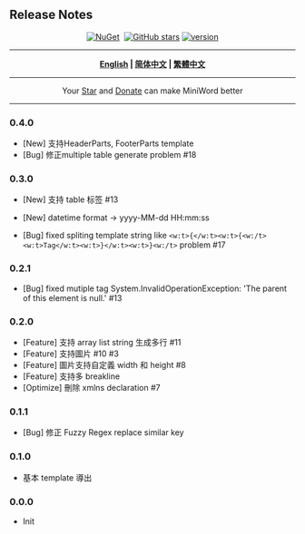 ## Release  Notes

<div align="center">
<p><a href="https://www.nuget.org/packages/MiniWord"><img src="https://img.shields.io/nuget/v/MiniWord.svg" alt="NuGet"></a>  <a href="https://www.nuget.org/packages/MiniWord"><img src="https://img.shields.io/nuget/dt/MiniWord.svg" alt=""></a>  
<a href="https://github.com/mini-software/MiniWord" rel="nofollow"><img src="https://img.shields.io/github/stars/mini-software/MiniWord?logo=github" alt="GitHub stars"></a> 
<a href="https://www.nuget.org/packages/MiniWord"><img src="https://img.shields.io/badge/.NET-%3E%3D%204.5-red.svg" alt="version"></a>
</p>
</div>


---

<div align="center">
<p><strong><a href="README.md">English</a> | <a href="README.zh-CN.md">简体中文</a> | <a href="README.zh-Hant.md">繁體中文</a></strong></p>
</div>

---

<div align="center">
 Your <a href="https://github.com/mini-software/MiniWord">Star</a> and <a href="https://miniexcel.github.io">Donate</a> can make MiniWord better 
</div>

---





### 0.4.0

- [New] 支持HeaderParts, FooterParts template
- [Bug] 修正multiple table generate problem #18

### 0.3.0

- [New] 支持 table 标签  #13

- [New] datetime format -> yyyy-MM-dd HH:mm:ss
- [Bug] fixed spliting template string like `<w:t>{</w:t><w:t>{<w:/t><w:t>Tag</w:t><w:t>}</w:t><w:t>}<w:/t>` problem #17

### 0.2.1

- [Bug] fixed mutiple tag System.InvalidOperationException: 'The parent of this element is null.' #13

### 0.2.0
- [Feature] 支持 array list string 生成多行 #11
- [Feature] 支持圖片 #10 #3
- [Feature] 圖片支持自定義 width 和 height #8
- [Feature] 支持多 breakline
- [Optimize] 刪除 xmlns declaration #7

### 0.1.1
- [Bug] 修正 Fuzzy Regex replace similar key


### 0.1.0
- 基本 template 導出

### 0.0.0
- Init